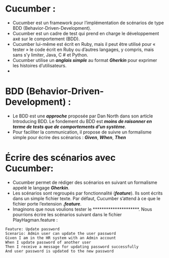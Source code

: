 # Cucumber :
- Cucumber est un framework pour l’implémentation de scénarios de type BDD (Behavior-Driven-Development).
- Cucumber est un cadre de test qui prend en charge le développement axé sur le comportement (BDD).
- Cucumber lui-même est écrit en Ruby, mais il peut être utilisé pour « tester » le code écrit en Ruby ou d’autres langages, y compris, mais sans s’y limiter, Java, C # et Python.
- Cucumber utilise un ***anglais simple*** au format ***Gherkin*** pour exprimer les histoires d’utilisateurs.
-
# BDD (Behavior-Driven-Development) :
- Le BDD est une ***approche*** proposée par Dan North dans son article Introducing BDD. Le fondement du BDD est ***moins de raisonner en terme de tests que de comportements d’un système***.
-  Pour faciliter la communication, il propose de suivre un formalisme simple pour écrire des scénarios : ***Given***, ***When***, ***Then***
# Écrire des scénarios avec Cucumber:
- Cucumber permet de rédiger des scénarios en suivant un formalisme appelé le langage ***Gherkin***. 
- Les scénarios sont regroupés par fonctionnalité (***feature***). Ils sont écrits dans un simple fichier texte. Par défaut, Cucumber s’attend à ce que le fichier porte l’extension ***.feature***.
- Imaginons que nous voulions tester le *********************. Nous pourrions écrire les scénarios suivant dans le fichier PlayHagman.feature :
```
Feature: Update password
Scenario: Admin user can update the user password
Given I am in the HR system with an Admin account
When I update password of another user
Then I receive a message for updating password successfully
And user password is updated to the new password
```
